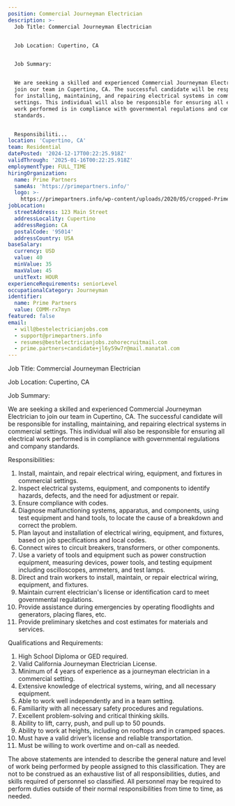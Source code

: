 ```yaml
---
position: Commercial Journeyman Electrician
description: >-
  Job Title: Commercial Journeyman Electrician


  Job Location: Cupertino, CA 


  Job Summary:


  We are seeking a skilled and experienced Commercial Journeyman Electrician to
  join our team in Cupertino, CA. The successful candidate will be responsible
  for installing, maintaining, and repairing electrical systems in commercial
  settings. This individual will also be responsible for ensuring all electrical
  work performed is in compliance with governmental regulations and company
  standards.


  Responsibiliti...
location: 'Cupertino, CA'
team: Residential
datePosted: '2024-12-17T00:22:25.918Z'
validThrough: '2025-01-16T00:22:25.918Z'
employmentType: FULL_TIME
hiringOrganization:
  name: Prime Partners
  sameAs: 'https://primepartners.info/'
  logo: >-
    https://primepartners.info/wp-content/uploads/2020/05/cropped-Prime-Partners-Logo-NO-BG-1-1.png
jobLocation:
  streetAddress: 123 Main Street
  addressLocality: Cupertino
  addressRegion: CA
  postalCode: '95014'
  addressCountry: USA
baseSalary:
  currency: USD
  value: 40
  minValue: 35
  maxValue: 45
  unitText: HOUR
experienceRequirements: seniorLevel
occupationalCategory: Journeyman
identifier:
  name: Prime Partners
  value: COMM-rx7myn
featured: false
email:
  - will@bestelectricianjobs.com
  - support@primepartners.info
  - resumes@bestelectricianjobs.zohorecruitmail.com
  - prime.partners+candidate+jl6y59w7r@mail.manatal.com
---
```




Job Title: Commercial Journeyman Electrician

Job Location: Cupertino, CA 

Job Summary:

We are seeking a skilled and experienced Commercial Journeyman Electrician to join our team in Cupertino, CA. The successful candidate will be responsible for installing, maintaining, and repairing electrical systems in commercial settings. This individual will also be responsible for ensuring all electrical work performed is in compliance with governmental regulations and company standards.

Responsibilities:

1. Install, maintain, and repair electrical wiring, equipment, and fixtures in commercial settings.
2. Inspect electrical systems, equipment, and components to identify hazards, defects, and the need for adjustment or repair.
3. Ensure compliance with codes.
4. Diagnose malfunctioning systems, apparatus, and components, using test equipment and hand tools, to locate the cause of a breakdown and correct the problem.
5. Plan layout and installation of electrical wiring, equipment, and fixtures, based on job specifications and local codes.
6. Connect wires to circuit breakers, transformers, or other components.
7. Use a variety of tools and equipment such as power construction equipment, measuring devices, power tools, and testing equipment including oscilloscopes, ammeters, and test lamps.
8. Direct and train workers to install, maintain, or repair electrical wiring, equipment, and fixtures.
9. Maintain current electrician's license or identification card to meet governmental regulations.
10. Provide assistance during emergencies by operating floodlights and generators, placing flares, etc.
11. Provide preliminary sketches and cost estimates for materials and services.

Qualifications and Requirements:

1. High School Diploma or GED required.
2. Valid California Journeyman Electrician License.
3. Minimum of 4 years of experience as a journeyman electrician in a commercial setting.
4. Extensive knowledge of electrical systems, wiring, and all necessary equipment.
5. Able to work well independently and in a team setting.
6. Familiarity with all necessary safety procedures and regulations.
7. Excellent problem-solving and critical thinking skills.
8. Ability to lift, carry, push, and pull up to 50 pounds.
9. Ability to work at heights, including on rooftops and in cramped spaces.
10. Must have a valid driver’s license and reliable transportation.
11. Must be willing to work overtime and on-call as needed.

The above statements are intended to describe the general nature and level of work being performed by people assigned to this classification. They are not to be construed as an exhaustive list of all responsibilities, duties, and skills required of personnel so classified. All personnel may be required to perform duties outside of their normal responsibilities from time to time, as needed.
